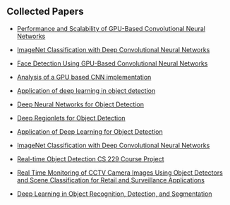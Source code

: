 ## Collected Papers

- [Performance and Scalability of GPU-Based Convolutional Neural Networks](https://ieeexplore.ieee.org/abstract/document/5452452/)

- [ImageNet Classification with Deep Convolutional Neural Networks](http://papers.nips.cc/paper/4824-imagenet-classification-with-deep-convolutional-neural-networks)

- [Face Detection Using GPU-Based Convolutional Neural Networks](https://link.springer.com/chapter/10.1007/978-3-642-03767-2_10)

- [Analysis of a GPU based CNN implementation](https://ieeexplore.ieee.org/abstract/document/6331451/)

- [Application of deep learning in object detection](https://ieeexplore.ieee.org/document/7960069/)

- [Deep Neural Networks for Object Detection](https://papers.nips.cc/paper/5207-deep-neural-networks-for-object-detection.pdf)

- [Deep Regionlets for Object Detection](https://arxiv.org/abs/1712.02408)

- [Application of Deep Learning for Object Detection](https://www.sciencedirect.com/science/article/pii/S1877050918308767)

- [ImageNet Classification with Deep Convolutional
Neural Networks](https://www2.cs.duke.edu/courses/fall17/compsci527/papers/Krizhevsky%20et%20al%20DNN%20ImageNet%202012.pdf)

- [Real-time Object Detection
CS 229 Course Project](http://cs229.stanford.edu/proj2016/report/GongHeYang-Real-time%20Object%20Detection-report.pdf)

- [Real Time Monitoring of CCTV Camera Images
Using Object Detectors and Scene Classification for Retail and Surveillance Applications](http://cs229.stanford.edu/proj2017/final-reports/5234577.pdf)

- [Deep Learning in Object Recognition, Detection, and Segmentation](https://ieeexplore.ieee.org/xpl/articleDetails.jsp?arnumber=8187348)

